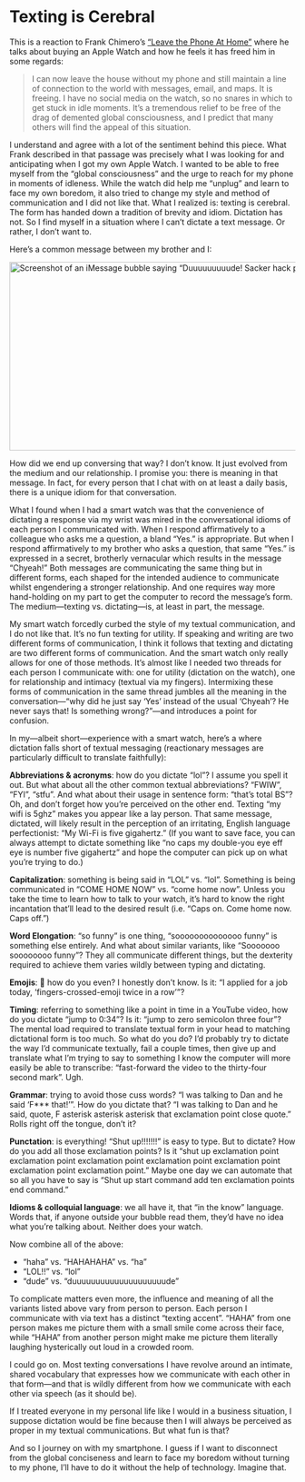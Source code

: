 # Texting is Cerebral

This is a reaction to Frank Chimero’s [“Leave the Phone At Home”](https://www.frankchimero.com/blog/2019/leave-the-phone-at-home/) where he talks about buying an Apple Watch and how he feels it has freed him in some regards:

>  I can now leave the house without my phone and still maintain a line of connection to the world with messages, email, and maps. It is freeing. I have no social media on the watch, so no snares in which to get stuck in idle moments. It’s a tremendous relief to be free of the drag of demented global consciousness, and I predict that many others will find the appeal of this situation.

I understand and agree with a lot of the sentiment behind this piece. What Frank described in that passage was precisely what I was looking for and anticipating when I got my own Apple Watch. I wanted to be able to free myself from the “global consciousness” and the urge to reach for my phone in moments of idleness. While the watch did help me “unplug” and learn to face my own boredom, it also tried to change my style and method of communication and I did not like that. What I realized is: texting is cerebral. The form has handed down a tradition of brevity and idiom. Dictation has not. So I find myself in a situation where I can’t dictate a text message. Or rather, I don’t want to.

Here’s a common message between my brother and I:

<img src="https://cdn.jim-nielsen.com/blog/2020/texting-dude-msg.png" width="716" height="332" alt="Screenshot of an iMessage bubble saying “Duuuuuuuuude! Sacker hack packin.”" />

How did we end up conversing that way? I don’t know. It just evolved from the medium and our relationship. I promise you: there is meaning in that message. In fact, for every person that I chat with on at least a daily basis, there is a unique idiom for that conversation.

What I found when I had a smart watch was that the convenience of dictating a response via my wrist was mired in the conversational idioms of each person I communicated with. When I respond affirmatively to a colleague who asks me a question, a bland “Yes.” is appropriate. But when I respond affirmatively to my brother who asks a question, that same “Yes.” is expressed in a secret, brotherly vernacular which results in the message “Chyeah!” Both messages are communicating the same thing but in different forms, each shaped for the intended audience to communicate whilst engendering a stronger relationship. And one requires way more hand-holding on my part to get the computer to record the message’s form. The medium—texting vs. dictating—is, at least in part, the message.

My smart watch forcedly curbed the style of my textual communication, and I do not like that. It’s no fun texting for utility. If speaking and writing are two different forms of communication, I think it follows that texting and dictating are two different forms of communication. And the smart watch only really allows for one of those methods. It’s almost like I needed two threads for each person I communicate with: one for utility (dictation on the watch), one for relationship and intimacy (textual via my fingers). Intermixing these forms of communication in the same thread jumbles all the meaning in the conversation—“why did he just say ‘Yes’ instead of the usual ‘Chyeah’? He never says that! Is something wrong?”—and introduces a point for confusion.

In my—albeit short—experience with a smart watch, here’s a where dictation falls short of textual messaging (reactionary messages are particularly difficult to translate faithfully):

**Abbreviations & acronyms**: how do you dictate “lol”? I assume you spell it out. But what about all the other common textual abbreviations? “FWIW”, “FYI”, “stfu”. And what about their usage in sentence form: “that’s total BS”? Oh, and don’t forget how you’re perceived on the other end. Texting “my wifi is 5ghz” makes you appear like a lay person. That same message, dictated, will likely result in the perception of an irritating, English language perfectionist: “My Wi-Fi is five gigahertz.” (If you want to save face, you can always attempt to dictate something like “no caps my double-you eye eff eye is number five gigahertz” and hope the computer can pick up on what you’re trying to do.)

**Capitalization**: something is being said in “LOL” vs. “lol”. Something is being communicated in “COME HOME NOW” vs. “come home now”. Unless you take the time to learn how to talk to your watch, it’s hard to know the right incantation that’ll lead to the desired result (i.e. “Caps on. Come home now. Caps off.”)

**Word Elongation**: “so funny” is one thing, “soooooooooooooo funny” is something else entirely. And what about similar variants, like “Sooooooo soooooooo funny”? They all communicate different things, but the dexterity required to achieve them varies wildly between typing and dictating.

**Emojis**: 🤷 how do you even? I honestly don’t know. Is it: “I applied for a job today, ‘fingers-crossed-emoji twice in a row’”?

**Timing**: referring to something like a point in time in a YouTube video, how do you dictate “jump to 0:34”? Is it: “jump to zero semicolon three four”? The mental load required to translate textual form in your head to matching dictational form is too much. So what do you do? I’d probably try to dictate the way I’d communicate textually, fail a couple times, then give up and translate what I’m trying to say to something I know the computer will more easily be able to transcribe: “fast-forward  the video to the thirty-four second mark”. Ugh.

**Grammar**: trying to avoid those cuss words? “I was talking to Dan and he said ‘F*** that!’”. How do you dictate that? “I was talking to Dan and he said, quote, F asterisk asterisk asterisk that exclamation point close quote.” Rolls right off the tongue, don’t it?

**Punctation**: is everything! “Shut up!!!!!!!” is easy to type. But to dictate? How do you add all those exclamation points? Is it “shut up exclamation point exclamation point exclamation point exclamation point exclamation point exclamation point exclamation point.” Maybe one day we can automate that so all you have to say is “Shut up start command add ten exclamation points end command.”

**Idioms & colloquial language**: we all have it, that “in the know” language. Words that, if anyone outside your bubble read them, they’d have no idea what you’re talking about. Neither does your watch.

Now combine all of the above:

- “haha” vs. “HAHAHAHA” vs. “ha”
- “LOL!!” vs. “lol”
- “dude” vs. “duuuuuuuuuuuuuuuuuuuude”

To complicate matters even more, the influence and meaning of all the variants listed above vary from person to person. Each person I communicate with via text has a distinct “texting accent”. “HAHA” from one person makes me picture them with a small smile come across their face, while “HAHA” from another person might make me picture them literally laughing hysterically out loud in a crowded room.

I could go on. Most texting conversations I have revolve around an intimate, shared vocabulary that expresses how we communicate with each other in that form—and that is wildly different from how we communicate with each other via speech (as it should be).

If I treated everyone in my personal life like I would in a business situation, I suppose dictation would be fine because then I will always be perceived as proper in my textual communications. But what fun is that?

And so I journey on with my smartphone. I guess if I want to disconnect from the global conciseness and learn to face my boredom without turning to my phone, I’ll have to do it without the help of technology. Imagine that.
